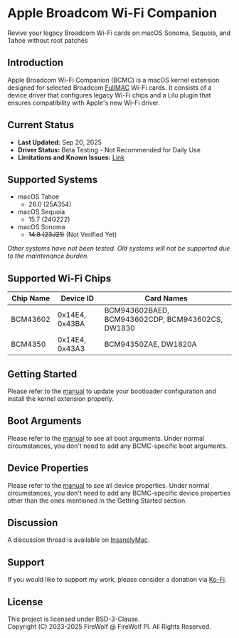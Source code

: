 # Apple Broadcom Wi-Fi Companion

Revive your legacy Broadcom Wi-Fi cards on macOS Sonoma, Sequoia, and Tahoe without root patches

## Introduction

Apple Broadcom Wi-Fi Companion (BCMC) is a macOS kernel extension designed for selected Broadcom [FullMAC](https://en.wikipedia.org/wiki/Wireless_network_interface_controller#FullMAC_and_SoftMAC_devices) Wi-Fi cards. It consists of a device driver that configures legacy Wi-Fi chips and a Lilu plugin that ensures compatibility with Apple's new Wi-Fi driver.

## Current Status

- **Last Updated:** Sep 20, 2025
- **Driver Status:** Beta Testing - Not Recommended for Daily Use
- **Limitations and Known Issues:** [Link](Documentation/Issues.md)

## Supported Systems

- macOS Tahoe
    - 26.0 (25A354)
- macOS Sequoia
    - 15.7 (24G222)
- macOS Sonoma
    - ~~14.8 (23J21)~~ (Not Verified Yet)

*Other systems have not been tested. Old systems will not be supported due to the maintenance burden.*

## Supported Wi-Fi Chips

| Chip Name | Device ID      | Card Names                                       |
|-----------|----------------|--------------------------------------------------|
| BCM43602  | 0x14E4, 0x43BA | BCM943602BAED, BCM943602CDP, BCM943602CS, DW1830 |
| BCM4350   | 0x14E4, 0x43A3 | BCM94350ZAE, DW1820A                             |

## Getting Started

Please refer to the [manual](Documentation/GettingStarted.md) to update your bootloader configuration and install the kernel extension properly.

## Boot Arguments

Please refer to the [manual](Documentation/BootArguments.md) to see all boot arguments. Under normal circumstances, you don't need to add any BCMC-specific boot arguments.

## Device Properties

Please refer to the [manual](Documentation/DeviceProperties.md) to see all device properties. Under normal circumstances, you don't need to add any BCMC-specific device properties other than the ones mentioned in the Getting Started section.

## Discussion

A discussion thread is available on [InsanelyMac](https://www.insanelymac.com/forum/topic/361710-broadcom-fullmac-wi-fi-support-on-macos-sonoma-sequoia-and-tahoe-without-root-patches/).

## Support

If you would like to support my work, please consider a donation via [Ko-Fi](https://ko-fi.com/0xFireWolf).

## License
This project is licensed under BSD-3-Clause.  
Copyright (C) 2023-2025 FireWolf @ FireWolf Pl. All Rights Reserved.
